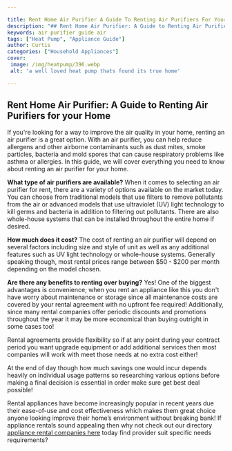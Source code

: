 ```yaml
---

title: Rent Home Air Purifier A Guide To Renting Air Purifiers For Your Home
description: "## Rent Home Air Purifier: A Guide to Renting Air Purifiers for your Home...learn more"
keywords: air purifier guide air
tags: ["Heat Pump", "Appliance Guide"]
author: Curtis
categories: ["Household Appliances"]
cover: 
 image: /img/heatpump/396.webp
 alt: 'a well loved heat pump thats found its true home'

---
```


## Rent Home Air Purifier: A Guide to Renting Air Purifiers for your Home 

If you're looking for a way to improve the air quality in your home, renting an air purifier is a great option. With an air purifier, you can help reduce allergens and other airborne contaminants such as dust mites, smoke particles, bacteria and mold spores that can cause respiratory problems like asthma or allergies. In this guide, we will cover everything you need to know about renting an air purifier for your home. 

**What type of air purifiers are available?** 
When it comes to selecting an air purifier for rent, there are a variety of options available on the market today. You can choose from traditional models that use filters to remove pollutants from the air or advanced models that use ultraviolet (UV) light technology to kill germs and bacteria in addition to filtering out pollutants. There are also whole-house systems that can be installed throughout the entire home if desired. 

**How much does it cost?** 
The cost of renting an air purifier will depend on several factors including size and style of unit as well as any additional features such as UV light technology or whole-house systems. Generally speaking though, most rental prices range between $50 - $200 per month depending on the model chosen. 

 **Are there any benefits to renting over buying?** 
Yes! One of the biggest advantages is convenience; when you rent an appliance like this you don't have worry about maintenance or storage since all maintenance costs are covered by your rental agreement with no upfront fee required! Additionally, since many rental companies offer periodic discounts and promotions throughout the year it may be more economical than buying outright in some cases too! 

 Rental agreements provide flexibility so if at any point during your contract period you want upgrade equipment or add additional services then most companies will work with meet those needs at no extra cost either! 

 At the end of day though how much savings one would incur depends heavily on individual usage patterns so researching various options before making a final decision is essential in order make sure get best deal possible! 

 Rental appliances have become increasingly popular in recent years due their ease-of-use and cost effectiveness which makes them great choice anyone looking improve their home’s environment without breaking bank! If appliance rentals sound appealing then why not check out our directory [appliance rental companies here](./pages/appliance-rental) today find provider suit specific needs requirements?

